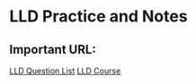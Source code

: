 # LLD Practice and Notes

## Important URL:

[LLD Question List](https://github.com/ashishps1/awesome-low-level-design?tab=readme-ov-file)
[LLD Course](https://www.udemy.com/course/lld-from-basics-to-advanced)

